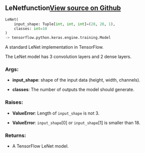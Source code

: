 ## LeNet<span class="tag">function</span><a class="sourcelink" href=https://github.com/fastestimator/fastestimator/blob/r1.2/fastestimator/architecture/tensorflow/lenet.py/#L22-L48>View source on Github</a>
```python
LeNet(
	input_shape: Tuple[int, int, int]=(28, 28, 1),
	classes: int=10
)
-> tensorflow.python.keras.engine.training.Model
```
A standard LeNet implementation in TensorFlow.

The LeNet model has 3 convolution layers and 2 dense layers.


<h3>Args:</h3>


* **input_shape**: shape of the input data (height, width, channels).

* **classes**: The number of outputs the model should generate. 

<h3>Raises:</h3>


* **ValueError**: Length of `input_shape` is not 3.

* **ValueError**: `input_shape`[0] or `input_shape`[1] is smaller than 18.



<h3>Returns:</h3>

<ul class="return-block"><li>    A TensorFlow LeNet model.</li></ul>

